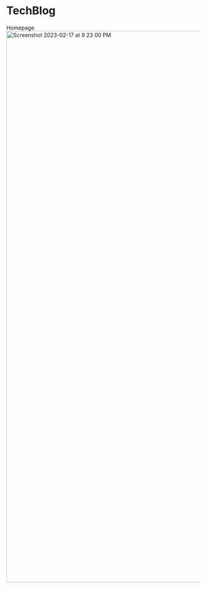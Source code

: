 # TechBlog

Homepage
<img width="1435" alt="Screenshot 2023-02-17 at 9 23 00 PM" src="https://user-images.githubusercontent.com/71868334/219705708-032eef79-2a6a-4013-a014-0ba5ee52bb90.png">
